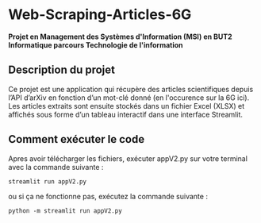 # Web-Scraping-Articles-6G
__Projet en Management des Systèmes d'Information (MSI) en BUT2 Informatique parcours Technologie de l'information__

## Description du projet
Ce projet est une application qui récupère des articles scientifiques depuis l’API d’arXiv en fonction d’un mot-clé donné (en l'occurence sur la 6G ici). 
Les articles extraits sont ensuite stockés dans un fichier Excel (XLSX) et affichés sous forme d’un tableau interactif dans une interface Streamlit.

## Comment exécuter le code 

Apres avoir télécharger les fichiers, exécuter appV2.py sur votre terminal avec la commande suivante :
```
streamlit run appV2.py
```
ou si ça ne fonctionne pas, exécutez la commande suivante :
```
python -m streamlit run appV2.py
```


